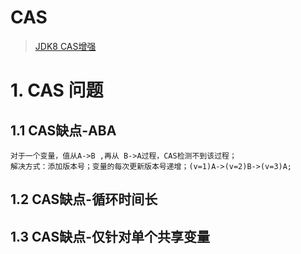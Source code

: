 # CAS
> [JDK8 CAS增强](http://ifeve.com/enhanced-cas-in-jdk8/)
# 1. CAS 问题
## 1.1 CAS缺点-ABA
```text
对于一个变量，值从A->B ,再从 B->A过程，CAS检测不到该过程；
解决方式：添加版本号；变量的每次更新版本号递增；(v=1)A->(v=2)B->(v=3)A;
```
## 1.2 CAS缺点-循环时间长
## 1.3 CAS缺点-仅针对单个共享变量

